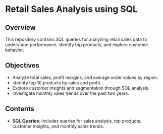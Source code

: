 # Retail Sales Analysis using SQL

## Overview

This repository contains SQL queries for analyzing retail sales data to understand performance, identify top products, and explore customer behavior.

## Objectives

- Analyze total sales, profit margins, and average order values by region.
- Identify top 10 products by sales and profit.
- Explore customer insights and segmentation through SQL analysis.
- Investigate monthly sales trends over the past two years.

## Contents

- **SQL Queries**: Includes queries for sales analysis, top products, customer insights, and monthly sales trends.


